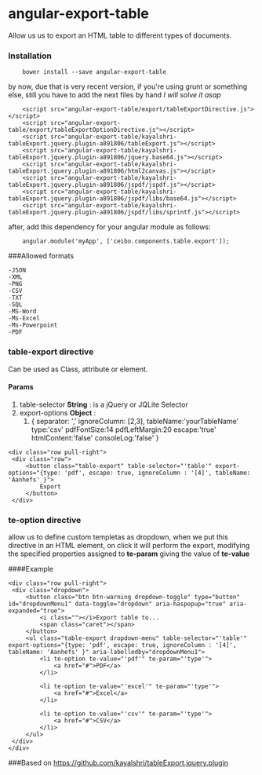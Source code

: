 # angular-export-table
Allow us us to export an HTML table to different types of documents.


### Installation

```
    bower install --save angular-export-table
```

by now, due that is very recent version, if you're using grunt or something else, still you have to add the next files by hand
*I will solve it asap*

```
    <script src="angular-export-table/export/tableExportDirective.js"></script>
    <script src="angular-export-table/export/tableExportOptionDirective.js"></script>
    <script src="angular-export-table/kayalshri-tableExport.jquery.plugin-a891806/tableExport.js"></script>
    <script src="angular-export-table/kayalshri-tableExport.jquery.plugin-a891806/jquery.base64.js"></script>
    <script src="angular-export-table/kayalshri-tableExport.jquery.plugin-a891806/html2canvas.js"></script>
    <script src="angular-export-table/kayalshri-tableExport.jquery.plugin-a891806/jspdf/jspdf.js"></script>
    <script src="angular-export-table/kayalshri-tableExport.jquery.plugin-a891806/jspdf/libs/base64.js"></script>
    <script src="angular-export-table/kayalshri-tableExport.jquery.plugin-a891806/jspdf/libs/sprintf.js"></script>

```


after, add this dependency for your angular module as follows:

```
    angular.module('myApp', ['ceibo.components.table.export']);
```

###Allowed formats

    -JSON
    -XML
    -PNG
    -CSV
    -TXT
    -SQL
    -MS-Word
    -Ms-Excel
    -Ms-Powerpoint
    -PDF

### table-export directive
Can be used as Class, attribute or element.

#### Params

1. table-selector **String** : is a jQuery or JQLite Selector
2. export-options **Object** :
   1. {
        separator: ','
        ignoreColumn: [2,3],
        tableName:'yourTableName'
        type:'csv'
        pdfFontSize:14
        pdfLeftMargin:20
        escape:'true'
        htmlContent:'false'
        consoleLog:'false'
     }


```
<div class="row pull-right">
 <div class="row">
     <button class="table-export" table-selector="'table'" export-options="{type: 'pdf', escape: true, ignoreColumn : '[4]', tableName: 'Aanhefs' }">
         Export
     </button>
 </div>
```

### te-option directive

allow us to define custom templetas as dropdown, when we put this directive in an HTML element, on click it will perform the export, modifying the specified
properties assigned to **te-param** giving the value of **te-value**

####Example


```
<div class="row pull-right">
 <div class="dropdown">
     <button class="btn btn-warning dropdown-toggle" type="button" id="dropdownMenu1" data-toggle="dropdown" aria-haspopup="true" aria-expanded="true">
         <i class=""></i>Export table to...
         <span class="caret"></span>
     </button>
     <ul class="table-export dropdown-menu" table-selector="'table'" export-options="{type: 'pdf', escape: true, ignoreColumn : '[4]', tableName: 'Aanhefs' }" aria-labelledby="dropdownMenu1">
         <li te-option te-value="'pdf'" te-param="'type'">
             <a href="#">PDF</a>
         </li>

         <li te-option te-value="'excel'" te-param="'type'">
             <a href="#">Excel</a>
         </li>

         <li te-option te-value="'csv'" te-param="'type'">
             <a href="#">CSV</a>
         </li>
     </ul>
 </div>
</div>
```

###Based on
https://github.com/kayalshri/tableExport.jquery.plugin

